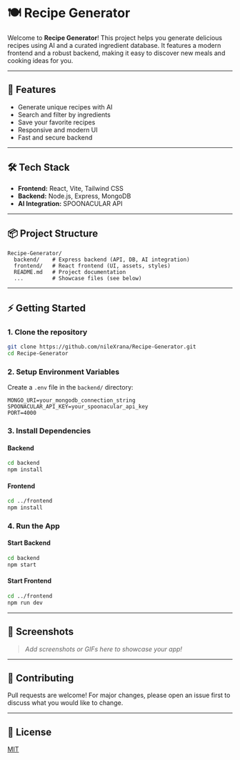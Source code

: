 # 🍽️ Recipe Generator

Welcome to **Recipe Generator**! This project helps you generate delicious recipes using AI and a curated ingredient database. It features a modern frontend and a robust backend, making it easy to discover new meals and cooking ideas for you.

---

## 🚀 Features
- Generate unique recipes with AI
- Search and filter by ingredients
- Save your favorite recipes
- Responsive and modern UI
- Fast and secure backend

---

## 🛠️ Tech Stack
- **Frontend:** React, Vite, Tailwind CSS
- **Backend:** Node.js, Express, MongoDB
- **AI Integration:** SPOONACULAR API

---

## 📦 Project Structure
```
Recipe-Generator/
  backend/    # Express backend (API, DB, AI integration)
  frontend/   # React frontend (UI, assets, styles)
  README.md   # Project documentation
  ...         # Showcase files (see below)
```

---

## ⚡ Getting Started

### 1. Clone the repository
```bash
git clone https://github.com/nileXrana/Recipe-Generator.git
cd Recipe-Generator
```

### 2. Setup Environment Variables
Create a `.env` file in the `backend/` directory:
```
MONGO_URI=your_mongodb_connection_string
SPOONACULAR_API_KEY=your_spoonacular_api_key
PORT=4000
```

### 3. Install Dependencies
#### Backend
```bash
cd backend
npm install
```
#### Frontend
```bash
cd ../frontend
npm install
```

### 4. Run the App
#### Start Backend
```bash
cd backend
npm start
```
#### Start Frontend
```bash
cd ../frontend
npm run dev
```

---

## 📸 Screenshots
> _Add screenshots or GIFs here to showcase your app!_

---

## 🤝 Contributing
Pull requests are welcome! For major changes, please open an issue first to discuss what you would like to change.

---

## 📄 License
[MIT](LICENSE)

